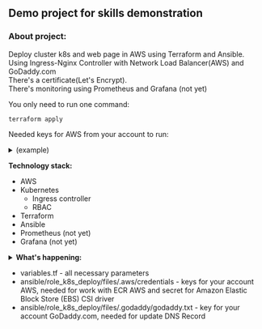 ## <b>Demo project for skills demonstration</b>

### About project: 
Deploy cluster k8s and web page in AWS using Terraform and Ansible.<br /> 
Using Ingress-Nginx Controller with Network Load Balancer(AWS) and GoDaddy.com<br />
There's a certificate(Let's Encrypt).<br />
There's monitoring using Prometheus and Grafana (not yet)<br />

You only need to run one command: 
```
terraform apply 
```
Needed keys for AWS from your account to run:<br />
<details><summary>(example)</summary>
export AWS_ACCESS_KEY_ID=<br />
export AWS_SECRET_ACCESS_KEY=<br />
</details>

**Technology stack:**
- AWS
- Kubernetes
  - Ingress controller
  - RBAC
- Terraform
- Ansible
- Prometheus (not yet)
- Grafana (not yet)

<details><summary>
<b>What's happening:</b>
</summary>
1. Terrafrom<br />
-- Creating _VPC_, <em>Subnet</em>, _ECR_, _Instances_, _NLB_ etc in AWS. Creating necessary files for Ansible.<br /> 
-- Then Ansible runs.<br />
2. Ansible<br />
--- Deploing cluster k8s with CRI-O.<br />
--- Deploing our web(simple - 1 html) using Helm.<br />
</details>


- variables.tf - all necessary parameters
- ansible/role_k8s_deploy/files/.aws/credentials - keys for your account AWS, needed for work with ECR AWS and secret for Amazon Elastic Block Store (EBS) CSI driver
- ansible/role_k8s_deploy/files/.godaddy/godaddy.txt - key for your account GoDaddy.com, needed for update DNS Record
